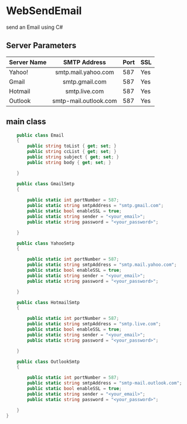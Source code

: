 # WebSendEmail
send an Email using C# 



## Server Parameters

| Server Name        | SMTP Address |Port  | SSL
| ------------- |:-------------:| -----|-----|
| Yahoo!   | smtp.mail.yahoo.com |587 |Yes |
|Gmail      | smtp.gmail.com      |  587| Yes
| Hotmail| smtp.live.com     |  587 | Yes
| Outlook|smtp-mail.outlook.com      |   587 | Yes |

## main class

```c#
    public class Email
    {       
        public string toList { get; set; }
        public string ccList { get; set; }
        public string subject { get; set; }
        public string body { get; set; }

    }

    public class GmailSmtp
    {
        
        public static int portNumber = 587;
        public static string smtpAddress = "smtp.gmail.com";
        public static bool enableSSL = true;
        public static string sender = "<your_email>";
        public static string password = "<your_password>";

    }

    public class YahooSmtp
    {

        public static int portNumber = 587;
        public static string smtpAddress = "smtp.mail.yahoo.com";
        public static bool enableSSL = true;
        public static string sender = "<your_email>";
        public static string password = "<your_password>";

    }

    public class HotmailSmtp
    {

        public static int portNumber = 587;
        public static string smtpAddress = "smtp.live.com";
        public static bool enableSSL = true;
        public static string sender = "<your_email>";
        public static string password = "<your_password>";

    }

    public class OutlookSmtp
    {

        public static int portNumber = 587;
        public static string smtpAddress = "smtp-mail.outlook.com";
        public static bool enableSSL = true;
        public static string sender = "<your_email>";
        public static string password = "<your_password>";

    }
}

```
